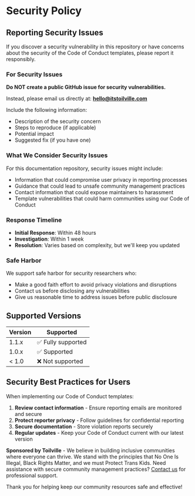 # Security Policy

## Reporting Security Issues

If you discover a security vulnerability in this repository or have concerns
about the security of the Code of Conduct templates, please report it
responsibly.

### For Security Issues

**Do NOT create a public GitHub issue for security vulnerabilities.**

Instead, please email us directly at: **<hello@itstoilville.com>**

Include the following information:

- Description of the security concern
- Steps to reproduce (if applicable)
- Potential impact
- Suggested fix (if you have one)

### What We Consider Security Issues

For this documentation repository, security issues might include:

- Information that could compromise user privacy in reporting processes
- Guidance that could lead to unsafe community management practices
- Contact information that could expose maintainers to harassment
- Template vulnerabilities that could harm communities using our Code of Conduct

### Response Timeline

- **Initial Response**: Within 48 hours
- **Investigation**: Within 1 week
- **Resolution**: Varies based on complexity, but we'll keep you updated

### Safe Harbor

We support safe harbor for security researchers who:

- Make a good faith effort to avoid privacy violations and disruptions
- Contact us before disclosing any vulnerabilities
- Give us reasonable time to address issues before public disclosure

## Supported Versions

| Version | Supported          |
| ------- | ------------------ |
| 1.1.x   | ✅ Fully supported |
| 1.0.x   | ✅ Supported       |
| < 1.0   | ❌ Not supported   |

## Security Best Practices for Users

When implementing our Code of Conduct templates:

1. **Review contact information** - Ensure reporting emails are monitored and
   secure
2. **Protect reporter privacy** - Follow guidelines for confidential reporting
3. **Secure documentation** - Store violation reports securely
4. **Regular updates** - Keep your Code of Conduct current with our latest
   version

**Sponsored by Toilville** - We believe in building inclusive communities where
everyone can thrive. We stand with the principles that No One Is Illegal,
Black Rights Matter, and we must Protect Trans Kids. Need assistance with
secure community management practices?
[Contact us](https://www.itstoilville.com/) for professional support.

Thank you for helping keep our community resources safe and effective!

